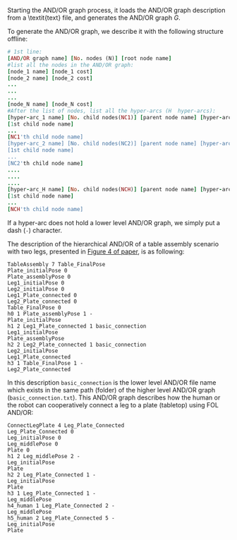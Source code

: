 Starting the AND/OR graph process, it loads the AND/OR graph description from a \textit{text} file, and generates the AND/OR graph $G$.

To generate the AND/OR graph, we describe it with the following structure offline:

```ruby
# 1st line:
[AND/OR graph name] [No. nodes (N)] [root node name]
#list all the nodes in the AND/OR graph:
[node_1 name] [node_1 cost]
[node_2 name] [node_2 cost]
...
...
...
[node_N name] [node_N cost]
#After the list of nodes, list all the hyper-arcs (H  hyper-arcs):
[hyper-arc_1 name] [No. child nodes(NC1)] [parent node name] [hyper-arc_1 cost] [hyper-arc_1 lower level graph file name]
[1st child node name]
...
[NC1'th child node name]
[hyper-arc_2 name] [No. child nodes(NC2)] [parent node name] [hyper-arc_2 cost] [hyper-arc_2 lower level graph file name]
[1st child node name]
...
[NC2'th child node name]
....
....
....
[hyper-arc_H name] [No. child nodes(NCH)] [parent node name] [hyper-arc_H cost] [hyper-arc_H lower level graph file name]
[1st child node name]
...
[NCH'th child node name]
```

If a hyper-arc does not hold a lower level AND/OR graph, we simply put a dash (`-`) character.

The description of the hierarchical AND/OR of a table assembly scenario with two legs, presented in [Figure 4 of paper](), is as following:

```
TableAssembly 7 Table_FinalPose
Plate_initialPose 0
Plate_assemblyPose 0
Leg1_initialPose 0
Leg2_initialPose 0
Leg1_Plate_connected 0
Leg2_Plate_connected 0
Table_FinalPose 0
h0 1 Plate_assemblyPose 1 -
Plate_initialPose
h1 2 Leg1_Plate_connected 1 basic_connection
Leg1_initialPose
Plate_assemblyPose
h2 2 Leg2_Plate_connected 1 basic_connection
Leg2_initialPose
Leg1_Plate_connected
h3 1 Table_FinalPose 1 -
Leg2_Plate_connected
````
In this description `basic_connection` is the lower level AND/OR file name which exists in the same path (folder) of the higher level AND/OR graph (`basic_connection.txt`).
This AND/OR graph describes how the human or the robot can cooperatively connect a leg to a plate (tabletop) using FOL AND/OR:

```
ConnectLegPlate 4 Leg_Plate_Connected
Leg_Plate_Connected 0
Leg_initialPose 0
Leg_middlePose 0
Plate 0
h1 2 Leg_middlePose 2 -
Leg_initialPose
Plate
h2 2 Leg_Plate_Connected 1 -
Leg_initialPose
Plate
h3 1 Leg_Plate_Connected 1 -
Leg_middlePose
h4_human 1 Leg_Plate_Connected 2 -
Leg_middlePose
h5_human 2 Leg_Plate_Connected 5 -
Leg_initialPose
Plate
```
